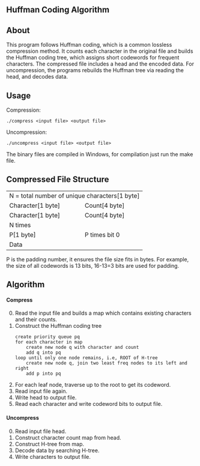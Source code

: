 Huffman Coding Algorithm
------------------------

About
-----

This program follows Huffman coding, which is a common lossless compression method. It counts each character in the original file and builds the Huffman coding tree, which assigns short codewords for frequent characters. The compressed file includes a head and the encoded data. For uncompression, the programs rebuilds the Huffman tree via reading the head, and decodes data.

Usage
-----

Compression:

```
./compress <input file> <output file>
```

Uncompression:

```
./uncompress <input file> <output file>
```

The binary files are compiled in Windows, for compilation just run the make file.


Compressed File Structure
-------------------------

<table>
<tbody>
  <tr>
    <td colspan="2">N = total number of unique characters[1 byte]</td>
  </tr>
  <tr>
    <td>Character[1 byte]</td>
    <td>Count[4 byte]</td>
  </tr>
  <tr>
    <td>Character[1 byte]</td>
    <td>Count[4 byte]</td>
  </tr>
  <tr>
    <td colspan="2">N times</td>
  </tr>
  <tr>
    <td>P[1 byte]</td>
    <td>P times bit 0</td>
  </tr>
  <tr>
    <td colspan="2">Data</td>
  </tr>
</tbody>
</table>

P is the padding number, it ensures the file size fits in bytes. For example, the size of all codewords is 13 bits, 16-13=3 bits are used for padding.

Algorithm
---------

#### Compress

0. Read the input file and builds a map which contains existing characters and their counts.
1. Construct the Huffman coding tree
   ```
   create priority queue pq
   for each character in map 
       create new node q with character and count
       add q into pq
   loop until only one node remains, i.e, ROOT of H-tree
       create new node q, join two least freq nodes to its left and right
       add p into pq
   ```
2. For each leaf node, traverse up to the root to get its codeword.
3. Read input file again.
4. Write head to output file.
5. Read each character and write codeword bits to output file.

#### Uncompress

0. Read input file head.
1. Construct character count map from head.
2. Construct H-tree from map.
3. Decode data by searching H-tree.
4. Write characters to output file.
